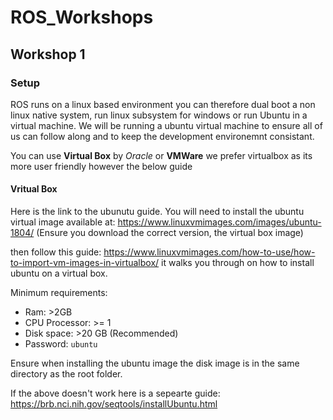 # ROS_Workshops

## Workshop 1
### Setup
ROS runs on a linux based environment you can therefore dual boot a non linux native system, run linux subsystem for windows or run Ubuntu in a virtual machine.  We will be running a ubuntu virtual machine to ensure all of us can follow along and to keep the development environemnt consistant. 

You can use <b>Virtual Box</b> by <i>Oracle</i> or <b>VMWare</b> we prefer virtualbox as its more user friendly however the below guide 


#### Vritual Box 
Here is the link to the ubunutu guide. You will need to install the ubuntu virtual image available at: https://www.linuxvmimages.com/images/ubuntu-1804/ (Ensure you download the correct version, the virtual box image)

then follow this guide: https://www.linuxvmimages.com/how-to-use/how-to-import-vm-images-in-virtualbox/ it walks you through on how to install ubuntu on a virtual box. 

Minimum requirements: 
- Ram: >2GB 
- CPU Processor: >= 1 
- Disk space: >20 GB (Recommended)
- Password: `ubuntu`

Ensure when installing the ubuntu image the disk image is in the same directory as the root folder. 


If the above doesn't work here is a sepearte guide: https://brb.nci.nih.gov/seqtools/installUbuntu.html 
